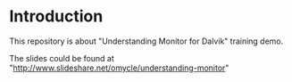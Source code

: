 Introduction
================================

This repository is about "Understanding Monitor for Dalvik" training demo. 

The slides could be found at "http://www.slideshare.net/omycle/understanding-monitor"
